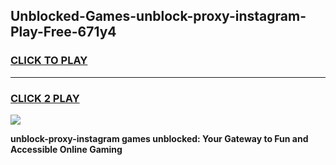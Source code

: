 
## Unblocked-Games-unblock-proxy-instagram-Play-Free-671y4
<h3>
<a href="https://premium76.site?title=unblock-proxy-instagram&ref=18A1">CLICK TO PLAY</a></h3>
<hr>

<h3>
<a href="https://premium76.site?title=unblock-proxy-instagram&ref=18A1">CLICK 2 PLAY</a>
  
</h3>

<a href="https://premium76.site?title=unblock-proxy-instagram&ref=18A1"><img src="https://clearcache.store/games.png"></a>


**unblock-proxy-instagram games unblocked: Your Gateway to Fun and Accessible Online Gaming**
